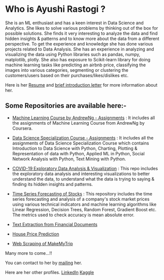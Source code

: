 # Who is Ayushi Rastogi ?
She is an ML enthusiast and has a keen interest in Data Science and Analytics. She likes to solve various problems by thinking out of the box for possible solutions. She finds it very interesting to analyze the data and find hidden insights & patterns and to know more about the data from a different perspective. To get the experience and knowledge she has done various projects related to Data Analysis. She has an experience in analyzing and visualizing the data using Python libraries such as pandas, numpy, matplotlib, plotly. She also has exposure to Scikit-learn library for doing machine learning tasks like predicting an airbnb price, classifying the images into various categories, segmenting or clustering the customers/users based on their purchases/likes/dislikes etc.

Here is her [Resume](https://drive.google.com/file/d/1qD5ZjYEkbnIb3lVg_PZ4aW9CNRJgtmEU/view?usp=sharing) and [brief introduction letter](https://drive.google.com/file/d/1c7hCTaQ2pMXd2QFtQiDaCQpssWBlK6HR/view?usp=sharing) for more information about her.

## Some Repositories are available here:-
- [Machine Learning Course by AndrewNg - Assignments](https://github.com/ayushirastogi15/Machine-Learning-Assignments) : 
It includes all the assignments of Machine Learning Course from AndrewNg by Coursera.

- [Data Science Specialization Course - Assignments](https://ayushirastogi15.github.io/Data-Science-Assignments/) : 
It includes all the assignments of Data Science Specialization Course which contains Introduction to Data Science with Python, Charting, Plotting & Representation of data with Python, Applied ML in Python, Social Network Analysis with Python, Text Mining with Python.

- [COVID-19 Exploratory Data Analysis & Visualization](https://github.com/ayushirastogi15/covid-19-analysis) : 
This repo includes the exploratory data analysis and interesting visualizations to better understand the data, to understand what the data is trying to saying & finding its hidden insights and patterns.

- [Time Series Forecasting of Stocks](https://github.com/ayushirastogi15/Time-Series-Forecasting-Analysis) :
This repository includes the time series forecasting and analysis of a company's stock market prices using various technical indicators and machine learning algorithms like Linear Regression, Decision Trees, Random Forest, Gradient Boost etc. The metrics used to check accuracy is mean absolute error.

- [Text Extraction from Financial Documents]()

- [House Price Prediction]()

- [Web Scraping of MakeMyTrip]()


Many more to come...!!

You can contact to her by [mailing](rastogiayushi15@gmail.com) her.

Here are her other profiles. 
[LinkedIn](https://www.linkedin.com/in/ayushi-rastogi-415432126/)
[Kaggle](https://www.kaggle.com/ayushirastogi15)
